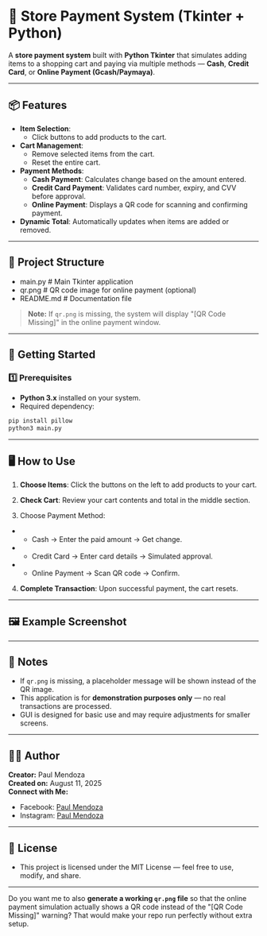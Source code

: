 # 🛒 Store Payment System (Tkinter + Python)

A **store payment system** built with **Python Tkinter** that simulates adding items to a shopping cart and paying via multiple methods — **Cash**, **Credit Card**, or **Online Payment (Gcash/Paymaya)**.

---

## 📦 Features
- **Item Selection**:
  - Click buttons to add products to the cart.
- **Cart Management**:
  - Remove selected items from the cart.
  - Reset the entire cart.
- **Payment Methods**:
  - **Cash Payment**: Calculates change based on the amount entered.
  - **Credit Card Payment**: Validates card number, expiry, and CVV before approval.
  - **Online Payment**: Displays a QR code for scanning and confirming payment.
- **Dynamic Total**: Automatically updates when items are added or removed.

---

## 📂 Project Structure

- main.py # Main Tkinter application
- qr.png # QR code image for online payment (optional)
- README.md # Documentation file


> **Note:** If `qr.png` is missing, the system will display "[QR Code Missing]" in the online payment window.

---

## 🚀 Getting Started

### 1️⃣ Prerequisites
- **Python 3.x** installed on your system.
- Required dependency:
```bash
pip install pillow
python3 main.py
```
---
## 🖥️ How to Use
1. **Choose Items**: Click the buttons on the left to add products to your cart.

2. **Check Cart**: Review your cart contents and total in the middle section.

3. Choose Payment Method:
- * Cash → Enter the paid amount → Get change.
- * Credit Card → Enter card details → Simulated approval.
- * Online Payment → Scan QR code → Confirm.
4. **Complete Transaction**: Upon successful payment, the cart resets.

---

## 🖼️ Example Screenshot

---

## 📝 Notes
- If `qr.png` is missing, a placeholder message will be shown instead of the QR image.
- This application is for **demonstration purposes only** — no real transactions are processed.
- GUI is designed for basic use and may require adjustments for smaller screens.

---

## 👨‍💻 Author
**Creator:** Paul Mendoza   
**Created on:** August 11, 2025    
**Connect with Me:**  
* Facebook: [Paul Mendoza](https://www.facebook.com/mypaulmendoza/)
* Instagram: [Paul Mendoza](https://www.instagram.com/mypaulmendoza/)

---
## 📜 License
- This project is licensed under the MIT License — feel free to use, modify, and share.
  
---

Do you want me to also **generate a working `qr.png` file** so that the online payment simulation actually shows a QR code instead of the "[QR Code Missing]" warning? That would make your repo run perfectly without extra setup.
